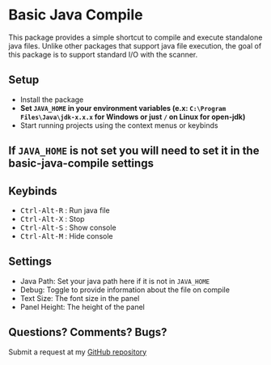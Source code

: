 # Basic Java Compile

This package provides a simple shortcut to compile and execute standalone java files. Unlike other packages that support java file execution, the goal of this package is to support standard I/O with the scanner.

## Setup
* Install the package
* **Set `JAVA_HOME` in your environment variables (e.x: `C:\Program Files\Java\jdk-x.x.x` for Windows or just `/` on Linux for open-jdk)**
* Start running projects using the context menus or keybinds

## If `JAVA_HOME` is not set you will need to set it in the basic-java-compile settings

## Keybinds
* <kbd>Ctrl-Alt-R</kbd> : Run java file
* <kbd>Ctrl-Alt-X</kbd> : Stop
* <kbd>Ctrl-Alt-S</kbd> : Show console
* <kbd>Ctrl-Alt-M</kbd> : Hide console

## Settings
* Java Path: Set your java path here if it is not in `JAVA_HOME`
* Debug: Toggle to provide information about the file on compile
* Text Size: The font size in the panel
* Panel Height: The height of the panel

## Questions? Comments? Bugs?
Submit a request at my [GitHub repository](https://github.com/CordMaster/basic-java-compile)
